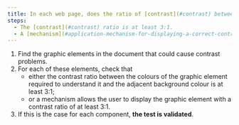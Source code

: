 ```yaml
---
title: In each web page, does the ratio of [contrast](#contrast) between the different colours making up a [graphic element](#graphic-element), when they are necessary for its understanding, and the [adjacent background colour](#adjacent-background-colour-and-adjacent-colour), meet one of these conditions (excluding special cases)?
steps:
  - The [contrast](#contrast) ratio is at least 3:1.
  - A [mechanism](#application-mechanism-for-displaying-a-correct-contrast-ratio) allows a [contrast](#contrast) ratio of 3:1, at least.
---
```


1. Find the graphic elements in the document that could cause contrast problems.
2. For each of these elements, check that
   - either the contrast ratio between the colours of the graphic element required to understand it and the adjacent background colour is at least 3:1;
   - or a mechanism allows the user to display the graphic element with a contrast ratio of at least 3:1.
3. If this is the case for each component, **the test is validated**.

